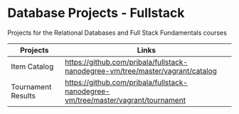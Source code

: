 Database Projects - Fullstack
=============

Projects for the Relational Databases and Full Stack Fundamentals courses

Projects | Links
-------- | -----
Item Catalog | https://github.com/pribala/fullstack-nanodegree-vm/tree/master/vagrant/catalog
Tournament Results | https://github.com/pribala/fullstack-nanodegree-vm/tree/master/vagrant/tournament
